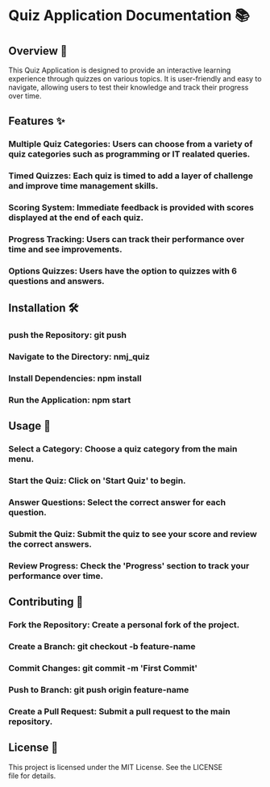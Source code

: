 # Quiz Application Documentation 📚

## Overview 🌟
This Quiz Application is designed to provide an interactive learning experience through quizzes on various topics. It is user-friendly and easy to navigate, allowing users to test their knowledge and track their progress over time.

## Features ✨
### Multiple Quiz Categories: Users can choose from a variety of quiz categories such as programming or IT realated queries.
### Timed Quizzes: Each quiz is timed to add a layer of challenge and improve time management skills.
### Scoring System: Immediate feedback is provided with scores displayed at the end of each quiz.
### Progress Tracking: Users can track their performance over time and see improvements.
### Options Quizzes: Users have the option to quizzes with 6 questions and answers.
## Installation 🛠
### push the Repository: git push
### Navigate to the Directory: nmj_quiz
### Install Dependencies: npm install
### Run the Application: npm start
## Usage 🎯
### Select a Category: Choose a quiz category from the main menu.
### Start the Quiz: Click on 'Start Quiz' to begin.
### Answer Questions: Select the correct answer for each question.
### Submit the Quiz: Submit the quiz to see your score and review the correct answers.
### Review Progress: Check the 'Progress' section to track your performance over time.
## Contributing 🤝
### Fork the Repository: Create a personal fork of the project.
### Create a Branch: git checkout -b feature-name
### Commit Changes: git commit -m 'First Commit'
### Push to Branch: git push origin feature-name
### Create a Pull Request: Submit a pull request to the main repository.
## License 📜
This project is licensed under the MIT License. See the LICENSE file for details.
